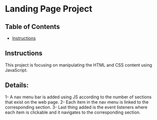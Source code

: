 # Landing Page Project

## Table of Contents

* [Instructions](#instructions)

## Instructions

<!-- The starter project has some HTML and CSS styling to display a static version of the Landing Page project. You'll need to convert this project from a static project to an interactive one. This will require modifying the HTML and CSS files, but primarily the JavaScript file. -->

This project is focusing on manipulating the HTML and CSS content using JavaScript. 

## Details:

1- A nav menu bar is added using JS according to the number of sections that exist on the web page. 
2- Each item in the nav menu is linked to the corresponding section. 
3- Last thing added is the event listeners where each item is clickable and it navigates to the corresponding section.